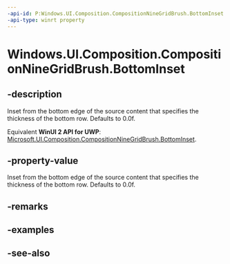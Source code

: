 ```yaml
---
-api-id: P:Windows.UI.Composition.CompositionNineGridBrush.BottomInset
-api-type: winrt property
---
```


<!-- Property syntax
public float BottomInset { get;  set; }
-->

# Windows.UI.Composition.CompositionNineGridBrush.BottomInset

## -description
Inset from the bottom edge of the source content that specifies the thickness of the bottom row. Defaults to 0.0f.

Equivalent **WinUI 2 API for UWP**: [Microsoft.UI.Composition.CompositionNineGridBrush.BottomInset](/windows/winui/api/microsoft.ui.composition.compositionninegridbrush.bottominset).

## -property-value
Inset from the bottom edge of the source content that specifies the thickness of the bottom row. Defaults to 0.0f.

## -remarks

## -examples

## -see-also
